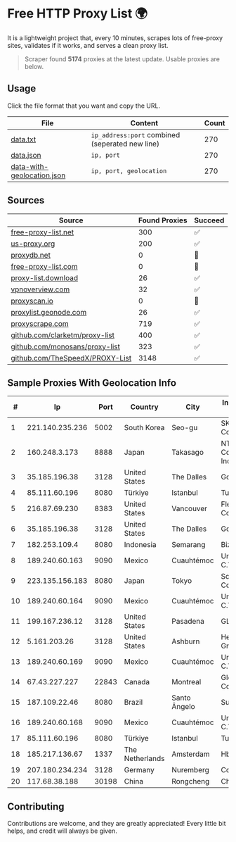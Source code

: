 
# Free HTTP Proxy List 🌍

It is a lightweight project that, every 10 minutes, scrapes lots of free-proxy sites, validates if it works, and serves a clean proxy list.


> Scraper found **5174** proxies at the latest update. Usable proxies are below.

## Usage

Click the file format that you want and copy the URL.


|File|Content|Count|
|----|-------|-----|
|[data.txt](https://raw.githubusercontent.com/themiralay/Proxy-List-World/master/data.txt)|`ip_address:port` combined (seperated new line)|270|
|[data.json](https://raw.githubusercontent.com/themiralay/Proxy-List-World/master/data.json)|`ip, port`|270|
|[data-with-geolocation.json](https://raw.githubusercontent.com/themiralay/Proxy-List-World/master/data-with-geolocation.json)|`ip, port, geolocation`|270|

## Sources

|Source|Found Proxies|Succeed|
|------|-------------|-------|
|[free-proxy-list.net](https://free-proxy-list.net)|300|✅|
|[us-proxy.org](https://www.us-proxy.org)|200|✅|
|[proxydb.net](http://proxydb.net)|0|🚫|
|[free-proxy-list.com](https://free-proxy-list.com/?page=&port=&type%5B%5D=http&type%5B%5D=https&up_time=0&search=Search)|0|🚫|
|[proxy-list.download](https://www.proxy-list.download/HTTP)|26|✅|
|[vpnoverview.com](https://vpnoverview.com/privacy/anonymous-browsing/free-proxy-servers)|32|✅|
|[proxyscan.io](https://www.proxyscan.io)|0|🚫|
|[proxylist.geonode.com](https://proxylist.geonode.com/api/proxy-list?limit=300&page=1&sort_by=lastChecked&sort_type=desc&protocols=http,https)|26|✅|
|[proxyscrape.com](https://api.proxyscrape.com/v2/?request=displayproxies&protocol=http&timeout=10000&country=all&ssl=all&anonymity=all)|719|✅|
|[github.com/clarketm/proxy-list](https://raw.githubusercontent.com/clarketm/proxy-list/master/proxy-list-raw.txt)|400|✅|
|[github.com/monosans/proxy-list](https://raw.githubusercontent.com/monosans/proxy-list/main/proxies/http.txt)|323|✅|
|[github.com/TheSpeedX/PROXY-List](https://raw.githubusercontent.com/TheSpeedX/PROXY-List/master/http.txt)|3148|✅|


## Sample Proxies With Geolocation Info

|#|Ip|Port|Country|City|Internet Service Provider|
|-|--|----|-------|----|-------------------------|
|1|221.140.235.236|5002|South Korea|Seo-gu|SK Broadband Co Ltd|
|2|160.248.3.173|8888|Japan|Takasago|NTT PC Communications, Inc.|
|3|35.185.196.38|3128|United States|The Dalles|Google LLC|
|4|85.111.60.196|8080|Türkiye|Istanbul|TurkTelecom|
|5|216.87.69.230|8383|United States|Vancouver|Flexential Colorado Corp.|
|6|35.185.196.38|3128|United States|The Dalles|Google LLC|
|7|182.253.109.4|8080|Indonesia|Semarang|Biznet Metronet|
|8|189.240.60.163|9090|Mexico|Cuauhtémoc|Uninet S.A. de C.V.|
|9|223.135.156.183|8080|Japan|Tokyo|So-net Corporation|
|10|189.240.60.164|9090|Mexico|Cuauhtémoc|Uninet S.A. de C.V.|
|11|199.167.236.12|3128|United States|Pasadena|GLOBAL IT|
|12|5.161.203.26|3128|United States|Ashburn|Hetzner Online GmbH|
|13|189.240.60.169|9090|Mexico|Cuauhtémoc|Uninet S.A. de C.V.|
|14|67.43.227.227|22843|Canada|Montreal|GloboTech Communications|
|15|187.109.22.46|8080|Brazil|Santo Ângelo|Sulnet Telecom|
|16|189.240.60.168|9090|Mexico|Cuauhtémoc|Uninet S.A. de C.V.|
|17|85.111.60.196|8080|Türkiye|Istanbul|TurkTelecom|
|18|185.217.136.67|1337|The Netherlands|Amsterdam|Hbing Limited|
|19|207.180.234.234|3128|Germany|Nuremberg|Contabo GmbH|
|20|117.68.38.188|30198|China|Rongcheng|China Telecom|



## Contributing

Contributions are welcome, and they are greatly appreciated! Every
little bit helps, and credit will always be given.

